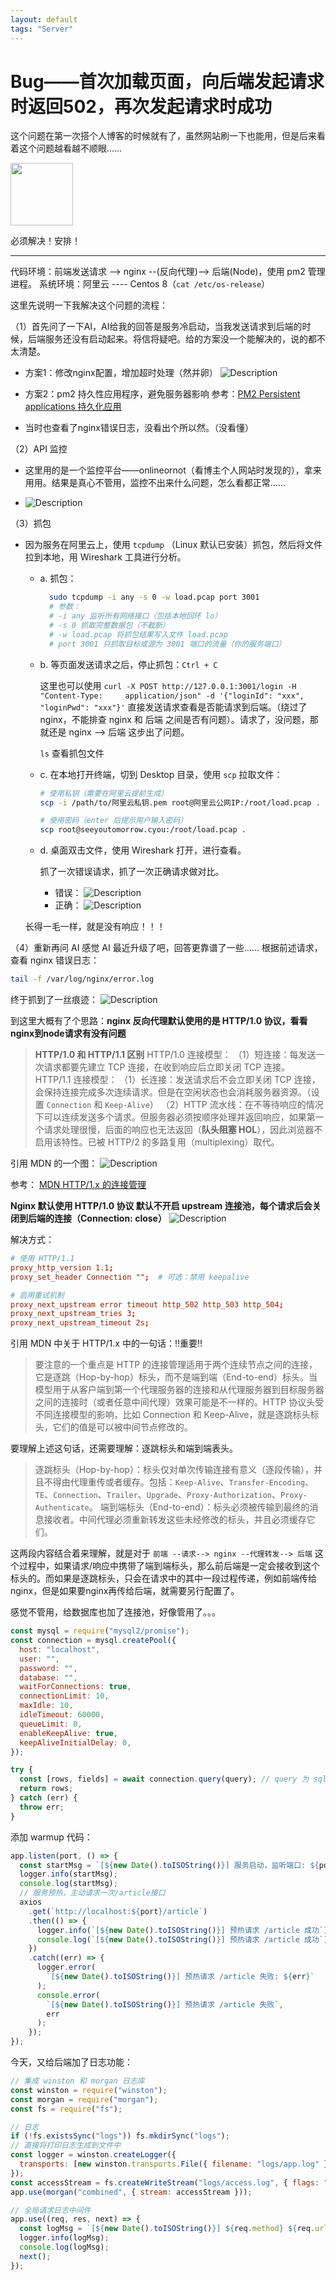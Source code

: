 ```yaml
---
layout: default
tags: "Server"
---
```


# Bug——首次加载页面，向后端发起请求时返回502，再次发起请求时成功

这个问题在第一次搭个人博客的时候就有了，虽然网站刷一下也能用，但是后来看着这个问题越看越不顺眼……

<!-- ![Description](https://ts1.tc.mm.bing.net/th/id/R-C.8a11dbcc0fa1c8dbbf382f6a80c9d7e8?rik=VwaVu6BH5BRGiw&riu=http%3a%2f%2finews.gtimg.com%2fnewsapp_bt%2f0%2f9495425243%2f1000.jpg&ehk=wonC7L1cXcw4eUhMc3mlwnquMxTlv9Sm9kJw5aFd6K8%3d&risl=&pid=ImgRaw&r=0) -->
<img src="https://ts1.tc.mm.bing.net/th/id/R-C.8a11dbcc0fa1c8dbbf382f6a80c9d7e8?rik=VwaVu6BH5BRGiw&riu=http%3a%2f%2finews.gtimg.com%2fnewsapp_bt%2f0%2f9495425243%2f1000.jpg&ehk=wonC7L1cXcw4eUhMc3mlwnquMxTlv9Sm9kJw5aFd6K8%3d&risl=&pid=ImgRaw&r=0" width="100" />

必须解决！安排！

------------------------------------

代码环境：前端发送请求 --> nginx --(反向代理)--> 后端(Node)，使用 pm2 管理进程。
系统环境：阿里云 ---- Centos 8（`cat /etc/os-release`）

这里先说明一下我解决这个问题的流程：

（1）首先问了一下AI，AI给我的回答是服务冷启动，当我发送请求到后端的时候，后端服务还没有启动起来。将信将疑吧。给的方案没一个能解决的，说的都不太清楚。
- 方案1：修改nginx配置，增加超时处理（然并卵）
![Description](/images/105951-127512956.png)

- 方案2：pm2 持久性应用程序，避免服务器影响
参考：[PM2 Persistent applications 持久化应用](https://pm2.keymetrics.io/docs/usage/startup/)

- 当时也查看了nginx错误日志，没看出个所以然。（没看懂）

（2）API 监控

- 这里用的是一个监控平台——onlineornot（看博主个人网站时发现的），拿来用用。结果是真心不管用，监控不出来什么问题，怎么看都正常……

- ![Description](/images/105951-792403466.png)

（3）抓包

- 因为服务在阿里云上，使用 `tcpdump` （Linux 默认已安装）抓包，然后将文件拉到本地，用 Wireshark 工具进行分析。

  + a. 抓包：
  
    ```bash
      sudo tcpdump -i any -s 0 -w load.pcap port 3001
      # 参数：
      #	-i any 监听所有网络接口（包括本地回环 lo）
      #	-s 0 抓取完整数据包（不截断）
      #	-w load.pcap 将抓包结果写入文件 load.pcap
      #	port 3001 只抓取目标或源为 3001 端口的流量（你的服务端口）
    ```

  + b. 等页面发送请求之后，停止抓包：`Ctrl + C`
  
    这里也可以使用 `curl -X POST http://127.0.0.1:3001/login -H "Content-Type:     application/json" -d '{"loginId": "xxx", "loginPwd": "xxx"}'` 直接发送请求查看是否能请求到后端。（绕过了nginx，不能排查 nginx 和 后端 之间是否有问题）。请求了，没问题，那就还是 nginx --> 后端 这步出了问题。

    `ls` 查看抓包文件

  + c. 在本地打开终端，切到 Desktop 目录，使用 `scp` 拉取文件：
    ```bash
    # 使用私钥（需要在阿里云提前生成）
    scp -i /path/to/阿里云私钥.pem root@阿里云公网IP:/root/load.pcap .

    # 使用密码（enter 后提示用户输入密码）
    scp root@seeyoutomorrow.cyou:/root/load.pcap .
    ```

  + d. 桌面双击文件，使用 Wireshark 打开，进行查看。

    抓了一次错误请求，抓了一次正确请求做对比。
    - 错误：
    ![Description](/images/105951-411009654.png)
    - 正确：
    ![Description](/images/105951-120385854.png)

  长得一毛一样，就是没有响应！！！

（4）重新再问 AI
感觉 AI 最近升级了吧，回答更靠谱了一些……
根据前述请求，查看 nginx 错误日志：

```bash
tail -f /var/log/nginx/error.log
```
终于抓到了一丝痕迹：
![Description](/images/105951-41725336.png)

到这里大概有了个思路：**nginx 反向代理默认使用的是 HTTP/1.0 协议，看看nginx到node请求有没有问题**

> **HTTP/1.0 和 HTTP/1.1 区别**
HTTP/1.0 连接模型：
（1）短连接：每发送一次请求都要先建立 TCP 连接，在收到响应后立即关闭 TCP 连接。
HTTP/1.1 连接模型：
（1）长连接：发送请求后不会立即关闭 TCP 连接，会保持连接完成多次连续请求。但是在空闲状态也会消耗服务器资源。（设置 `Connection` 和 `Keep-Alive`）
（2）HTTP 流水线：在不等待响应的情况下可以连续发送多个请求。但服务器必须按顺序处理并返回响应，如果第一个请求处理很慢，后面的响应也无法返回（**队头阻塞 HOL**），因此浏览器不启用该特性。已被 HTTP/2 的多路复用（multiplexing）取代。

引用 MDN 的一个图：
![Description](https://developer.mozilla.org/zh-CN/docs/Web/HTTP/Guides/Connection_management_in_HTTP_1.x/http1_x_connections.png)

参考：
[MDN HTTP/1.x 的连接管理](https://developer.mozilla.org/zh-CN/docs/Web/HTTP/Guides/Connection_management_in_HTTP_1.x)

**Nginx 默认使用 HTTP/1.0 协议
默认不开启 upstream 连接池，每个请求后会关闭到后端的连接（Connection: close）**
![Description](/images/105951-182551982.png)

解决方式：

```conf
# 使用 HTTP/1.1
proxy_http_version 1.1;
proxy_set_header Connection "";  # 可选：禁用 keepalive

# 启用重试机制
proxy_next_upstream error timeout http_502 http_503 http_504;
proxy_next_upstream_tries 3;
proxy_next_upstream_timeout 2s;
```

引用 MDN 中关于 HTTP/1.x 中的一句话：‼️重要‼️

> 要注意的一个重点是 HTTP 的连接管理适用于两个连续节点之间的连接，它是逐跳（Hop-by-hop）标头，而不是端到端（End-to-end）标头。当模型用于从客户端到第一个代理服务器的连接和从代理服务器到目标服务器之间的连接时（或者任意中间代理）效果可能是不一样的。HTTP 协议头受不同连接模型的影响，比如 Connection 和 Keep-Alive，就是逐跳标头标头，它们的值是可以被中间节点修改的。

要理解上述这句话，还需要理解：逐跳标头和端到端表头。

> 逐跳标头（Hop-by-hop）：标头仅对单次传输连接有意义（逐段传输），并且不得由代理重传或者缓存。包括：`Keep-Alive`、`Transfer-Encoding`、`TE`、`Connection`、`Trailer`、`Upgrade`、`Proxy-Authorization`、`Proxy-Authenticate`。
端到端标头（End-to-end）：标头必须被传输到最终的消息接收者。中间代理必须重新转发这些未经修改的标头，并且必须缓存它们。

这两段内容结合着来理解，就是对于 `前端 --请求--> nginx --代理转发--> 后端` 这个过程中，如果请求/响应中携带了端到端标头，那么前后端是一定会接收到这个标头的。而如果是逐跳标头，只会在请求中的其中一段过程传递，例如前端传给nginx，但是如果要nginx再传给后端，就需要另行配置了。

感觉不管用，给数据库也加了连接池，好像管用了。。。

```js
const mysql = require("mysql2/promise");
const connection = mysql.createPool({
  host: "localhost",
  user: "",
  password: "",
  database: "",
  waitForConnections: true,
  connectionLimit: 10,
  maxIdle: 10,
  idleTimeout: 60000,
  queueLimit: 0,
  enableKeepAlive: true,
  keepAliveInitialDelay: 0,
});

try {
  const [rows, fields] = await connection.query(query); // query 为 sql 查询语句
  return rows;
} catch (err) {
  throw err;
}
```

添加 warmup 代码：

```js
app.listen(port, () => {
  const startMsg = `[${new Date().toISOString()}] 服务启动，监听端口: ${port}`;
  logger.info(startMsg);
  console.log(startMsg);
  // 服务预热，主动请求一次/article接口
  axios
    .get(`http://localhost:${port}/article`)
    .then(() => {
      logger.info(`[${new Date().toISOString()}] 预热请求 /article 成功`);
      console.log(`[${new Date().toISOString()}] 预热请求 /article 成功`);
    })
    .catch((err) => {
      logger.error(
        `[${new Date().toISOString()}] 预热请求 /article 失败: ${err}`
      );
      console.error(
        `[${new Date().toISOString()}] 预热请求 /article 失败`,
        err
      );
    });
});
```

今天，又给后端加了日志功能：

```js
// 集成 winston 和 morgan 日志库
const winston = require("winston");
const morgan = require("morgan");
const fs = require("fs");

// 日志
if (!fs.existsSync("logs")) fs.mkdirSync("logs");
// 直接将打印日志生成到文件中
const logger = winston.createLogger({
  transports: [new winston.transports.File({ filename: "logs/app.log" })],
});
const accessStream = fs.createWriteStream("logs/access.log", { flags: "a" });
app.use(morgan("combined", { stream: accessStream }));

// 全局请求日志中间件
app.use((req, res, next) => {
  const logMsg = `[${new Date().toISOString()}] ${req.method} ${req.url}`;
  logger.info(logMsg);
  console.log(logMsg);
  next();
});
```
